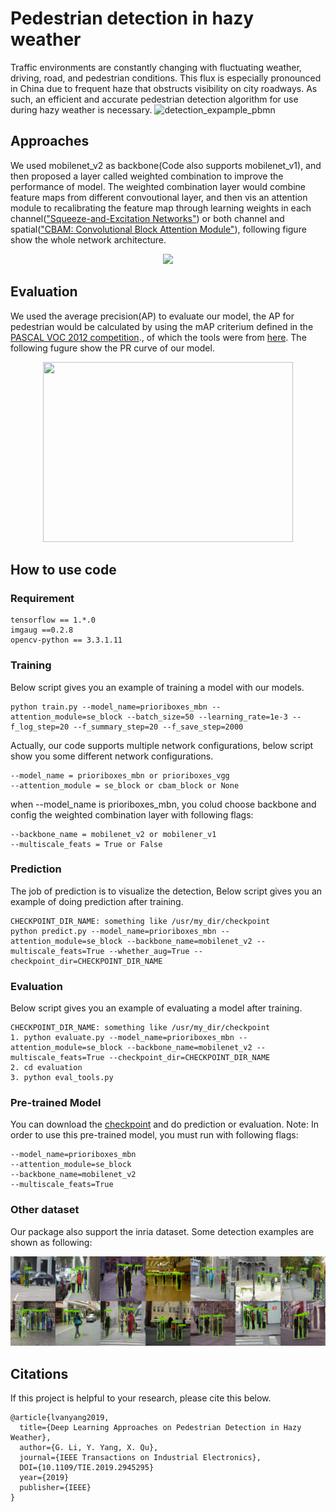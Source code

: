 # Pedestrian detection in hazy weather
Traffic environments are constantly changing with fluctuating weather, driving, road, and pedestrian conditions. This flux is especially pronounced in China due to frequent haze that obstructs visibility on city roadways. As such, an efficient and accurate pedestrian detection algorithm for use during hazy weather is necessary.
![detection_expample_pbmn](pictures/pbmn.jpg)

## Approaches
We used mobilenet_v2 as backbone(Code also supports mobilenet_v1), and then proposed a layer called weighted combination to improve the performance of model. The weighted combination layer would combine feature maps from different convoutional layer, and then vis an attention module to recalibrating the feature map through learning weights in each channel(["Squeeze-and-Excitation Networks"](https://arxiv.org/pdf/1709.01507)) or both channel and spatial(["CBAM: Convolutional Block Attention Module"](https://arxiv.org/pdf/1807.06521.pdf)), following figure show the whole network architecture.
<div align=center><img src="pictures/structure.png"></div>

## Evaluation
We used the average precision(AP) to evaluate our model, the AP for pedestrian would be calculated by using the mAP criterium defined in the [PASCAL VOC 2012 competition](http://host.robots.ox.ac.uk/pascal/VOC/voc2012/)., of which the tools were from [here](https://github.com/Cartucho/mAP). The following fugure show the PR curve of our model.
<div align=center><img width="400" height="288" src="pictures/pbmn.png"></div>

## How to use code
### Requirement
```
tensorflow == 1.*.0
imgaug ==0.2.8
opencv-python == 3.3.1.11
```

### Training
Below script gives you an example of training a model with our models.
```
python train.py --model_name=prioriboxes_mbn --attention_module=se_block --batch_size=50 --learning_rate=1e-3 --f_log_step=20 --f_summary_step=20 --f_save_step=2000
```
Actually, our code supports multiple network configurations, below script show you some different network configurations.
```
--model_name = prioriboxes_mbn or prioriboxes_vgg
--attention_module = se_block or cbam_block or None
```

when --model_name is prioriboxes_mbn, you colud choose backbone and config the weighted combination layer with following flags:
```
--backbone_name = mobilenet_v2 or mobilener_v1
--multiscale_feats = True or False
```

### Prediction
The job of prediction is to visualize the detection, Below script gives you an example of doing prediction after training.
```
CHECKPOINT_DIR_NAME: something like /usr/my_dir/checkpoint
python predict.py --model_name=prioriboxes_mbn --attention_module=se_block --backbone_name=mobilenet_v2 --multiscale_feats=True --whether_aug=True --checkpoint_dir=CHECKPOINT_DIR_NAME
```

### Evaluation
Below script gives you an example of evaluating a model after training.
```
CHECKPOINT_DIR_NAME: something like /usr/my_dir/checkpoint
1. python evaluate.py --model_name=prioriboxes_mbn --attention_module=se_block --backbone_name=mobilenet_v2 --multiscale_feats=True --checkpoint_dir=CHECKPOINT_DIR_NAME
2. cd evaluation
3. python eval_tools.py
```
### Pre-trained Model
You can download the [checkpoint](https://drive.google.com/open?id=1UOF1ACYA3Nn5K_RjoItOUFSxnFL6sNOg) and do prediction or evaluation.
Note: In order to use this pre-trained model, you must run with following flags:
```
--model_name=prioriboxes_mbn
--attention_module=se_block
--backbone_name=mobilenet_v2
--multiscale_feats=True
```

### Other dataset
Our package also support the inria dataset. Some detection examples are shown as following: 
<div align=center><img src="pictures/inria.png"></div>

## Citations
If this project is helpful to your research, please cite this below.
```
@article{lvanyang2019,
  title={Deep Learning Approaches on Pedestrian Detection in Hazy Weather},
  author={G. Li, Y. Yang, X. Qu},
  journal={IEEE Transactions on Industrial Electronics},
  DOI={10.1109/TIE.2019.2945295}
  year={2019}
  publisher={IEEE}
}
```
